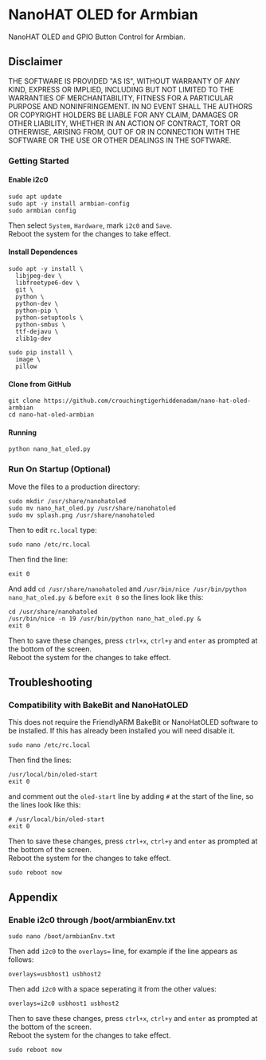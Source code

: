 # NanoHAT OLED for Armbian
NanoHAT OLED and GPIO Button Control for Armbian.

## Disclaimer

THE SOFTWARE IS PROVIDED "AS IS", WITHOUT WARRANTY OF ANY KIND, EXPRESS OR
IMPLIED, INCLUDING BUT NOT LIMITED TO THE WARRANTIES OF MERCHANTABILITY,
FITNESS FOR A PARTICULAR PURPOSE AND NONINFRINGEMENT. IN NO EVENT SHALL THE
AUTHORS OR COPYRIGHT HOLDERS BE LIABLE FOR ANY CLAIM, DAMAGES OR OTHER
LIABILITY, WHETHER IN AN ACTION OF CONTRACT, TORT OR OTHERWISE, ARISING FROM,
OUT OF OR IN CONNECTION WITH THE SOFTWARE OR THE USE OR OTHER DEALINGS IN
THE SOFTWARE.

### Getting Started

#### Enable i2c0
```
sudo apt update
sudo apt -y install armbian-config
sudo armbian config
```
Then select `System`, `Hardware`, mark `i2c0` and `Save`.  
Reboot the system for the changes to take effect.

#### Install Dependences
```
sudo apt -y install \
  libjpeg-dev \
  libfreetype6-dev \
  git \
  python \
  python-dev \
  python-pip \
  python-setuptools \
  python-smbus \
  ttf-dejavu \
  zlib1g-dev

sudo pip install \
  image \
  pillow
```

#### Clone from GitHub
```
git clone https://github.com/crouchingtigerhiddenadam/nano-hat-oled-armbian
cd nano-hat-oled-armbian
```

#### Running
```
python nano_hat_oled.py
```

### Run On Startup (Optional)
Move the files to a production directory:
```
sudo mkdir /usr/share/nanohatoled
sudo mv nano_hat_oled.py /usr/share/nanohatoled
sudo mv splash.png /usr/share/nanohatoled
```
Then to edit `rc.local` type:
```
sudo nano /etc/rc.local
```
Then find the line:
```
exit 0
```
And add `cd /usr/share/nanohatoled` and `/usr/bin/nice /usr/bin/python nano_hat_oled.py &` before `exit 0` so the lines look like this:
```
cd /usr/share/nanohatoled
/usr/bin/nice -n 19 /usr/bin/python nano_hat_oled.py &
exit 0
```
Then to save these changes, press `ctrl+x`, `ctrl+y` and `enter` as prompted at the bottom of the screen.   
Reboot the system for the changes to take effect.

## Troubleshooting

### Compatibility with BakeBit and NanoHatOLED
This does not require the FriendlyARM BakeBit or NanoHatOLED software to be installed. If this has already been installed you will need disable it.

```
sudo nano /etc/rc.local
```
Then find the lines:
```
/usr/local/bin/oled-start
exit 0
```
and comment out the `oled-start` line by adding `#` at the start of the line, so the lines look like this:
```
# /usr/local/bin/oled-start
exit 0
```
Then to save these changes, press `ctrl+x`, `ctrl+y` and `enter` as prompted at the bottom of the screen.   
Reboot the system for the changes to take effect.
```
sudo reboot now
```

## Appendix

### Enable i2c0 through /boot/armbianEnv.txt

```
sudo nano /boot/armbianEnv.txt
```
Then add `i2c0` to the `overlays=` line, for example if the line appears as follows:
```
overlays=usbhost1 usbhost2
```
Then add `i2c0` with a space seperating it from the other values:
```
overlays=i2c0 usbhost1 usbhost2
```
Then to save these changes, press `ctrl+x`, `ctrl+y` and `enter` as prompted at the bottom of the screen.   
Reboot the system for the changes to take effect.
```
sudo reboot now
```
